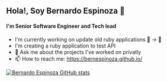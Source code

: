 ## Hola!, Soy Bernardo Espinoza    👋

#### I'm Senior Software Engineer and Tech lead

- I'm currently working on update old ruby applications 🚂 -> 🚄
- I'm creating a ruby application to test API
-  💬 Ask me about the projects I've worked on privatly
-  📫 How to reach me: https://bernespinoza.github.io/

[![Bernardo Espinoza GitHub stats](https://github-readme-stats-three-murex-97.vercel.app/api?username=bernespinoza&show_icons=true&theme=transparent&hide=stars&include_all_commits=true)](https://github.com/bernespinoza/github-readme-stats)
<!--
**bernespinoza/bernespinoza** is a ✨ _special_ ✨ repository because its `README.md` (this file) appears on your GitHub profile.

Here are some ideas to get you started:

- 🔭 I’m currently working on ...
- 🌱 I’m currently learning ...
- 👯 I’m looking to collaborate on ...
- 🤔 I’m looking for help with ...
- 💬 Ask me about ...
- 📫 How to reach me: ...
- 😄 Pronouns: ...
- ⚡ Fun fact: ...
-->
